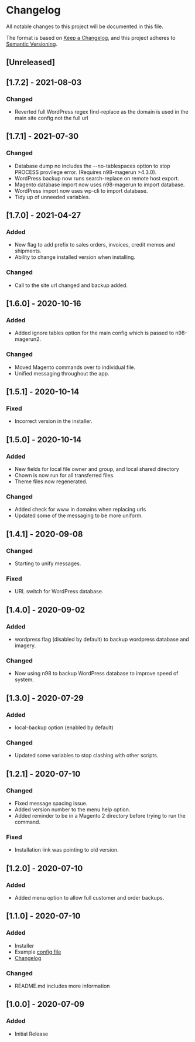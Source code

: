 # Changelog
All notable changes to this project will be documented in this file.

The format is based on [Keep a Changelog](https://keepachangelog.com/en/1.0.0/),
and this project adheres to [Semantic Versioning](https://semver.org/spec/v2.0.0.html).

## [Unreleased]

## [1.7.2] - 2021-08-03
### Changed
- Reverted full WordPress regex find-replace as the domain is used in the main site config not the full url


## [1.7.1] - 2021-07-30
### Changed
- Database dump no includes the --no-tablespaces option to stop PROCESS provilege error. (Requires n98-magerun >4.3.0).
- WordPress backup now runs search-replace on remote host export.
- Magento database import now uses n98-magerun to import database.
- WordPress import now uses wp-cli to import database.
- Tidy up of unneeded variables.


## [1.7.0] - 2021-04-27
### Added
- New flag to add prefix to sales orders, invoices, credit memos and shipments.
- Ability to change installed version when installing.

### Changed
- Call to the site url changed and backup added.


## [1.6.0] - 2020-10-16
### Added
- Added ignore tables option for the main config which is passed to n98-magerun2.

### Changed
- Moved Magento commands over to individual file.
- Unified messaging throughout the app.


## [1.5.1] - 2020-10-14
### Fixed
- Incorrect version in the installer.


## [1.5.0] - 2020-10-14
### Added
- New fields for local file owner and group, and local shared directory
- Chown is now run for all transferred files.
- Theme files now regenerated.

### Changed
- Added check for www in domains when replacing urls
- Updated some of the messaging to be more uniform.


## [1.4.1] - 2020-09-08
### Changed
- Starting to unify messages.

### Fixed
- URL switch for WordPress database.


## [1.4.0] - 2020-09-02
### Added
- wordpress flag (disabled by default) to backup wordpress database and imagery.

### Changed
- Now using n98 to backup WordPress database to improve speed of system.


## [1.3.0] - 2020-07-29
### Added
- local-backup option (enabled by default)

### Changed
- Updated some variables to stop clashing with other scripts.


## [1.2.1] - 2020-07-10
### Changed
- Fixed message spacing issue.
- Added version number to the menu help option.
- Added reminder to be in a Magento 2 directory before trying to run the command.

### Fixed
- Installation link was pointing to old version.


## [1.2.0] - 2020-07-10
### Added
- Added menu option to allow full customer and order backups.


## [1.1.0] - 2020-07-10
### Added
- Installer
- Example [config file](./example.conf)
- [Changelog](./CHANGELOG.md)

### Changed
- README.md includes more information


## [1.0.0] - 2020-07-09
### Added
- Initial Release